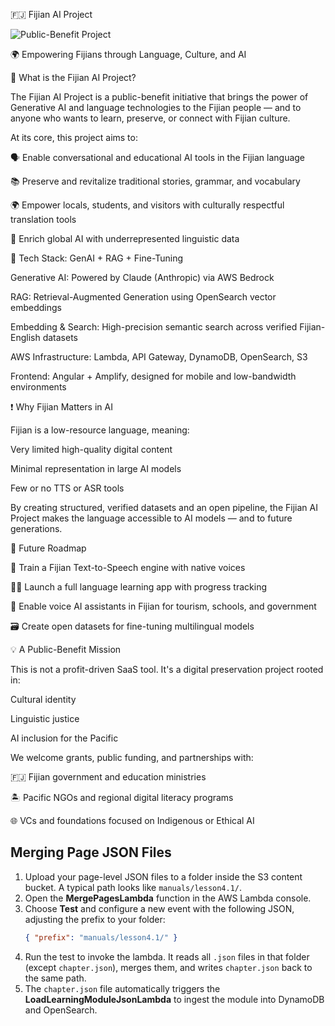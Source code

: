 🇫🇯 Fijian AI Project

![Public-Benefit Project](https://img.shields.io/badge/public--benefit-Fijian%20AI-blueviolet)

🌍 Empowering Fijians through Language, Culture, and AI

🧠 What is the Fijian AI Project?

The Fijian AI Project is a public-benefit initiative that brings the power of Generative AI and language technologies to the Fijian people — and to anyone who wants to learn, preserve, or connect with Fijian culture.

At its core, this project aims to:

🗣️ Enable conversational and educational AI tools in the Fijian language

📚 Preserve and revitalize traditional stories, grammar, and vocabulary

🌍 Empower locals, students, and visitors with culturally respectful translation tools

🧠 Enrich global AI with underrepresented linguistic data

🔧 Tech Stack: GenAI + RAG + Fine-Tuning

Generative AI: Powered by Claude (Anthropic) via AWS Bedrock

RAG: Retrieval-Augmented Generation using OpenSearch vector embeddings

Embedding & Search: High-precision semantic search across verified Fijian-English datasets

AWS Infrastructure: Lambda, API Gateway, DynamoDB, OpenSearch, S3

Frontend: Angular + Amplify, designed for mobile and low-bandwidth environments

❗ Why Fijian Matters in AI

Fijian is a low-resource language, meaning:

Very limited high-quality digital content

Minimal representation in large AI models

Few or no TTS or ASR tools

By creating structured, verified datasets and an open pipeline, the Fijian AI Project makes the language accessible to AI models — and to future generations.

🚀 Future Roadmap

🎤 Train a Fijian Text-to-Speech engine with native voices

🧑‍🏫 Launch a full language learning app with progress tracking

🧭 Enable voice AI assistants in Fijian for tourism, schools, and government

🗃️ Create open datasets for fine-tuning multilingual models

💡 A Public-Benefit Mission

This is not a profit-driven SaaS tool. It's a digital preservation project rooted in:

Cultural identity

Linguistic justice

AI inclusion for the Pacific

We welcome grants, public funding, and partnerships with:

🇫🇯 Fijian government and education ministries

🏝️ Pacific NGOs and regional digital literacy programs

🌐 VCs and foundations focused on Indigenous or Ethical AI

## Merging Page JSON Files

1. Upload your page-level JSON files to a folder inside the S3 content bucket. A typical path looks like `manuals/lesson4.1/`.
2. Open the **MergePagesLambda** function in the AWS Lambda console.
3. Choose **Test** and configure a new event with the following JSON, adjusting the prefix to your folder:
   ```json
   { "prefix": "manuals/lesson4.1/" }
   ```
4. Run the test to invoke the lambda. It reads all `.json` files in that folder (except `chapter.json`), merges them, and writes `chapter.json` back to the same path.
5. The `chapter.json` file automatically triggers the **LoadLearningModuleJsonLambda** to ingest the module into DynamoDB and OpenSearch.


